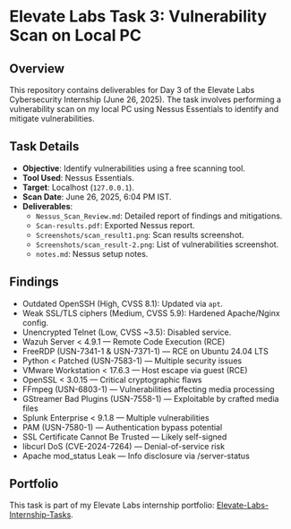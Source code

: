 # Elevate Labs Task 3: Vulnerability Scan on Local PC

## Overview
This repository contains deliverables for Day 3 of the Elevate Labs Cybersecurity Internship (June 26, 2025). The task involves performing a vulnerability scan on my local PC using Nessus Essentials to identify and mitigate vulnerabilities.

## Task Details
- **Objective**: Identify vulnerabilities using a free scanning tool.
- **Tool Used**: Nessus Essentials.
- **Target**: Localhost (`127.0.0.1`).
- **Scan Date**: June 26, 2025, 6:04 PM IST.
- **Deliverables**:
  - `Nessus_Scan_Review.md`: Detailed report of findings and mitigations.
  - `Scan-results.pdf`: Exported Nessus report.
  - `Screenshots/scan_result1.png`: Scan results screenshot.
  - `Screenshots/scan_result-2.png`: List of vulnerabilities screenshot.
  - `notes.md`: Nessus setup notes.

## Findings
 - Outdated OpenSSH (High, CVSS 8.1): Updated via `apt`.
 - Weak SSL/TLS ciphers (Medium, CVSS 5.9): Hardened Apache/Nginx config.
 - Unencrypted Telnet (Low, CVSS ~3.5): Disabled service.
 - Wazuh Server < 4.9.1 — Remote Code Execution (RCE)
 - FreeRDP (USN-7341-1 & USN-7371-1) — RCE on Ubuntu 24.04 LTS
 - Python < Patched (USN-7583-1) — Multiple security issues
 - VMware Workstation < 17.6.3 — Host escape via guest (RCE)
 - OpenSSL < 3.0.15 — Critical cryptographic flaws
 - FFmpeg (USN-6803-1) — Vulnerabilities affecting media processing
 - GStreamer Bad Plugins (USN-7558-1) — Exploitable by crafted media files
 - Splunk Enterprise < 9.1.8 — Multiple vulnerabilities
 - PAM (USN-7580-1) — Authentication bypass potential
 - SSL Certificate Cannot Be Trusted — Likely self-signed
 - libcurl DoS (CVE-2024-7264) — Denial-of-service risk
 - Apache mod_status Leak — Info disclosure via /server-status
    

## Portfolio
This task is part of my Elevate Labs internship portfolio: [Elevate-Labs-Internship-Tasks](https://github.com/Nucl3arAt0m/Elevate-Labs-Internship-Tasks).
